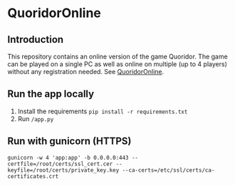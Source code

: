 # QuoridorOnline

## Introduction

This repository contains an online version of the game Quoridor.
The game can be played on a single PC as well as online on multiple (up to 4 players) without any registration needed.
See [QuoridorOnline](https://quoridoronline.com/).


## Run the app locally

1. Install the requirements `pip install -r requirements.txt`
2. Run `/app.py`

## Run with gunicorn (HTTPS)

`gunicorn -w 4 'app:app' -b 0.0.0.0:443 --certfile=/root/certs/ssl_cert.cer --keyfile=/root/certs/private_key.key --ca-certs=/etc/ssl/certs/ca-certificates.crt` 